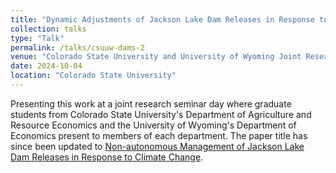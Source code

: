 ```yaml
---
title: "Dynamic Adjustments of Jackson Lake Dam Releases in Response to Climate Change"
collection: talks
type: "Talk"
permalink: /talks/csuuw-dams-2
venue: "Colorado State University and University of Wyoming Joint Research Day"
date: 2024-10-04
location: "Colorado State University"
---
```


Presenting this work at a joint research seminar day where graduate students from Colorado State University's Department of Agriculture and Resource Economics and the University of Wyoming's Department of Economics present to members of each department. The paper title has since been updated to [Non-autonomous Management of Jackson Lake Dam Releases in Response to Climate Change](https://fletcherian.github.io/publication/dams).
